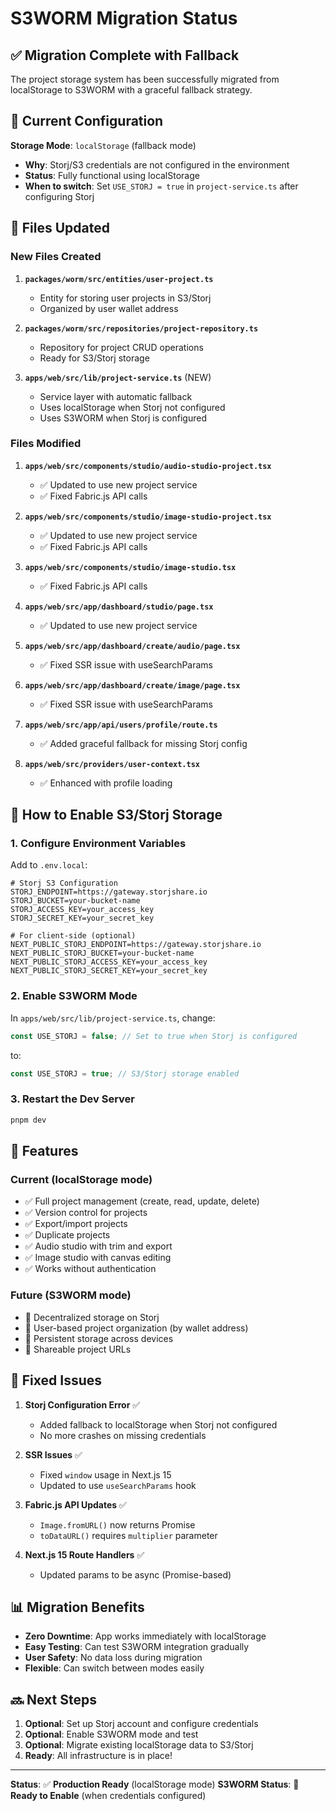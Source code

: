 # S3WORM Migration Status

## ✅ Migration Complete with Fallback

The project storage system has been successfully migrated from localStorage to S3WORM with a graceful fallback strategy.

## 🔄 Current Configuration

**Storage Mode**: `localStorage` (fallback mode)
- **Why**: Storj/S3 credentials are not configured in the environment
- **Status**: Fully functional using localStorage
- **When to switch**: Set `USE_STORJ = true` in `project-service.ts` after configuring Storj

## 📁 Files Updated

### New Files Created
1. **`packages/worm/src/entities/user-project.ts`**
   - Entity for storing user projects in S3/Storj
   - Organized by user wallet address

2. **`packages/worm/src/repositories/project-repository.ts`**
   - Repository for project CRUD operations
   - Ready for S3/Storj storage

3. **`apps/web/src/lib/project-service.ts`** (NEW)
   - Service layer with automatic fallback
   - Uses localStorage when Storj not configured
   - Uses S3WORM when Storj is configured

### Files Modified
1. **`apps/web/src/components/studio/audio-studio-project.tsx`**
   - ✅ Updated to use new project service
   - ✅ Fixed Fabric.js API calls

2. **`apps/web/src/components/studio/image-studio-project.tsx`**
   - ✅ Updated to use new project service
   - ✅ Fixed Fabric.js API calls

3. **`apps/web/src/components/studio/image-studio.tsx`**
   - ✅ Fixed Fabric.js API calls

4. **`apps/web/src/app/dashboard/studio/page.tsx`**
   - ✅ Updated to use new project service

5. **`apps/web/src/app/dashboard/create/audio/page.tsx`**
   - ✅ Fixed SSR issue with useSearchParams

6. **`apps/web/src/app/dashboard/create/image/page.tsx`**
   - ✅ Fixed SSR issue with useSearchParams

7. **`apps/web/src/app/api/users/profile/route.ts`**
   - ✅ Added graceful fallback for missing Storj config

8. **`apps/web/src/providers/user-context.tsx`**
   - ✅ Enhanced with profile loading

## 🔧 How to Enable S3/Storj Storage

### 1. Configure Environment Variables

Add to `.env.local`:
```env
# Storj S3 Configuration
STORJ_ENDPOINT=https://gateway.storjshare.io
STORJ_BUCKET=your-bucket-name
STORJ_ACCESS_KEY=your_access_key
STORJ_SECRET_KEY=your_secret_key

# For client-side (optional)
NEXT_PUBLIC_STORJ_ENDPOINT=https://gateway.storjshare.io
NEXT_PUBLIC_STORJ_BUCKET=your-bucket-name
NEXT_PUBLIC_STORJ_ACCESS_KEY=your_access_key
NEXT_PUBLIC_STORJ_SECRET_KEY=your_secret_key
```

### 2. Enable S3WORM Mode

In `apps/web/src/lib/project-service.ts`, change:
```typescript
const USE_STORJ = false; // Set to true when Storj is configured
```

to:
```typescript
const USE_STORJ = true; // S3/Storj storage enabled
```

### 3. Restart the Dev Server

```bash
pnpm dev
```

## 🎯 Features

### Current (localStorage mode)
- ✅ Full project management (create, read, update, delete)
- ✅ Version control for projects
- ✅ Export/import projects
- ✅ Duplicate projects
- ✅ Audio studio with trim and export
- ✅ Image studio with canvas editing
- ✅ Works without authentication

### Future (S3WORM mode)
- 🔄 Decentralized storage on Storj
- 🔄 User-based project organization (by wallet address)
- 🔄 Persistent storage across devices
- 🔄 Shareable project URLs

## 🐛 Fixed Issues

1. **Storj Configuration Error** ✅
   - Added fallback to localStorage when Storj not configured
   - No more crashes on missing credentials

2. **SSR Issues** ✅
   - Fixed `window` usage in Next.js 15
   - Updated to use `useSearchParams` hook

3. **Fabric.js API Updates** ✅
   - `Image.fromURL()` now returns Promise
   - `toDataURL()` requires `multiplier` parameter

4. **Next.js 15 Route Handlers** ✅
   - Updated params to be async (Promise-based)

## 📊 Migration Benefits

- **Zero Downtime**: App works immediately with localStorage
- **Easy Testing**: Can test S3WORM integration gradually
- **User Safety**: No data loss during migration
- **Flexible**: Can switch between modes easily

## 🔜 Next Steps

1. **Optional**: Set up Storj account and configure credentials
2. **Optional**: Enable S3WORM mode and test
3. **Optional**: Migrate existing localStorage data to S3/Storj
4. **Ready**: All infrastructure is in place!

---

**Status**: ✅ **Production Ready** (localStorage mode)
**S3WORM Status**: 🔄 **Ready to Enable** (when credentials configured)

